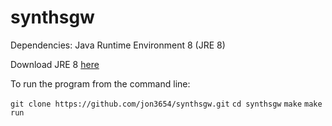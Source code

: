 # synthsgw
Dependencies: Java Runtime Environment 8 (JRE 8)

Download JRE 8 [here](http://www.oracle.com/technetwork/java/javase/downloads/jre8-downloads-2133155.html)

To run the program from the command line:

  `git clone https://github.com/jon3654/synthsgw.git`
  `cd synthsgw`
  `make`
  `make run`
